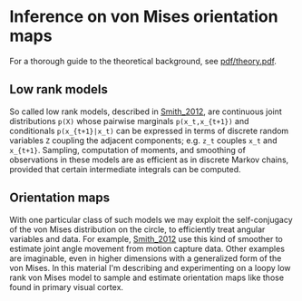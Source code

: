 Inference on von Mises orientation maps
====


For a thorough guide to the theoretical background, see [pdf/theory.pdf](pdf/theory.pdf).


Low rank models
----

So called low rank models, described in [Smith\_2012](http://bit.ly/1GcKKEW), are continuous joint distributions `p(X)` whose pairwise marginals `p(x_t,x_{t+1})` and conditionals `p(x_{t+1}|x_t)` can be expressed in terms of discrete random variables `Z` coupling the adjacent components; e.g. `z_t` couples `x_t` and `x_{t+1}`. Sampling, computation of moments, and smoothing of observations in these models are as efficient as in discrete Markov chains, provided that certain intermediate integrals can be computed.


Orientation maps
----

With one particular class of such models we may exploit the self-conjugacy of the von Mises distribution on the circle, to efficiently treat angular variables and data. For example, [Smith\_2012](http://bit.ly/1GcKKEW) use this kind of smoother to estimate joint angle movement from motion capture data. Other examples are imaginable, even in higher dimensions with a generalized form of the von Mises. In this material I'm describing and experimenting on a loopy low rank von Mises model to sample and estimate orientation maps like those found in primary visual cortex. 

